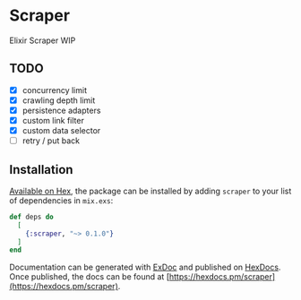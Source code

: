 # Scraper

Elixir Scraper WIP

## TODO

- [x] concurrency limit
- [x] crawling depth limit
- [x] persistence adapters
- [x] custom link filter
- [x] custom data selector
- [ ] retry / put back

## Installation

[Available on Hex](https://hex.pm/docs/publish), the package can be installed
by adding `scraper` to your list of dependencies in `mix.exs`:

```elixir
def deps do
  [
    {:scraper, "~> 0.1.0"}
  ]
end
```

Documentation can be generated with [ExDoc](https://github.com/elixir-lang/ex_doc)
and published on [HexDocs](https://hexdocs.pm). Once published, the docs can
be found at [https://hexdocs.pm/scraper](https://hexdocs.pm/scraper).

